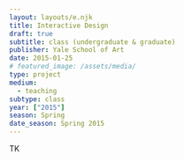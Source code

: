 ```yaml
---
layout: layouts/e.njk
title: Interactive Design
draft: true
subtitle: class (undergraduate & graduate)
publisher: Yale School of Art
date: 2015-01-25
# featured_image: /assets/media/
type: project
medium:
  - teaching
subtype: class
year: ["2015"]
season: Spring
date_season: Spring 2015
---
```


TK

